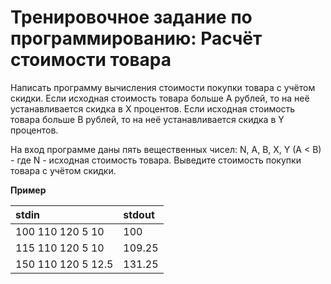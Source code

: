 # Тренировочное задание по программированию: Расчёт стоимости товара

Написать программу вычисления стоимости покупки товара с учётом скидки. Если исходная стоимость товара больше A рублей, то на неё устанавливается скидка в X процентов. Если исходная стоимость товара больше B рублей, то на неё устанавливается скидка в Y процентов.

На вход программе даны пять вещественных чисел: N, A, B, X, Y (A < B) - где N - исходная стоимость товара. Выведите стоимость покупки товара с учётом скидки.

**Пример**

| stdin              | stdout |
| :----------------- | :----- |
| 100 110 120 5 10   | 100    |
| 115 110 120 5 10   | 109.25 |
| 150 110 120 5 12.5 | 131.25 |
